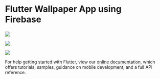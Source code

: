 # Flutter Wallpaper App using Firebase



###     



![](https://im3.ezgif.com/tmp/ezgif-3-b874c21862ca.gif)



![](https://im3.ezgif.com/tmp/ezgif-3-80eab8943f49.gif)  




![](https://im3.ezgif.com/tmp/ezgif-3-b874c21862ca.gif)  




        

For help getting started with Flutter, view our
[online documentation](https://flutter.dev/docs), which offers tutorials,
samples, guidance on mobile development, and a full API reference.
